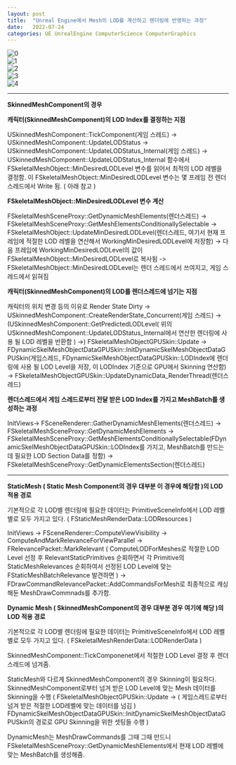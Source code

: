 ```yaml
---
layout: post
title:  "Unreal Engine에서 Mesh의 LOD를 계산하고 렌더링에 반영하는 과정"
date:   2022-07-24
categories: UE UnrealEngine ComputerScience ComputerGraphics
---         
```

          
          
![0](https://user-images.githubusercontent.com/33873804/180654464-36c39017-f103-42b2-9084-92b63e06cccc.png)          
![1](https://user-images.githubusercontent.com/33873804/180654457-9e3bd540-f196-4303-a4a9-1aa4213ea9ff.png)          
![2](https://user-images.githubusercontent.com/33873804/180654460-0e408f88-e0ab-48f3-9923-b47f56da0cb4.png)          
![3](https://user-images.githubusercontent.com/33873804/180654461-78825a07-a437-430b-97a4-7579729f7cb6.png)          
![4](https://user-images.githubusercontent.com/33873804/180654462-68b824f2-9e5c-495a-b92f-09408d15eab9.png)          
                        
                        
                        
-----------------------------------
                        
**SkinnedMeshComponent의 경우**      
                        
**캐릭터(SkinnedMeshComponent)의 LOD Index를 결정하는 지점**           
                        
USkinnedMeshComponent::TickComponent(게임 스레드) -> USkinnedMeshComponent::UpdateLODStatus -> USkinnedMeshComponent::UpdateLODStatus_Internal(게임 스레드) -> USkinnedMeshComponent::UpdateLODStatus_Internal 함수에서 FSkeletalMeshObject::MinDesiredLODLevel 변수를 읽어서 최적의 LOD 레벨을 결정함. 이 FSkeletalMeshObject::MinDesiredLODLevel 변수는 몇 프레임 전 렌더스레드에서 Write 됨. ( 아래 참고 )                        
                        
                        
**FSkeletalMeshObject::MinDesiredLODLevel 변수 계산**                        
                        
FSkeletalMeshSceneProxy::GetDynamicMeshElements(렌더스레드) -> FSkeletalMeshSceneProxy::GetMeshElementsConditionallySelectable -> FSkeletalMeshObject::UpdateMinDesiredLODLevel(렌더스레드, 여기서 현재 프레임에 적절한 LOD 레벨을 연산해서 WorkingMinDesiredLODLevel에 저장함) -> 다음 프레임에 WorkingMinDesiredLODLevel의 값이 FSkeletalMeshObject::MinDesiredLODLevel로 복사됨 -> FSkeletalMeshObject::MinDesiredLODLevel는 렌더 스레드에서 쓰여지고, 게임 스레드에서 읽혀짐                        
                        
                         
                        
**캐릭터(SkinnedMeshComponent)의 LOD를 렌더스레드에 넘기는 지점**                        
                        
캐릭터의 위치 변경 등의 이유로 Render State Dirty -> USkinnedMeshComponent::CreateRenderState_Concurrent(게임 스레드) -> (USkinnedMeshComponent::GetPredictedLODLevel( 위의 USkinnedMeshComponent::UpdateLODStatus_Internal에서 연산한 렌더링에 사용 될 LOD 레벨을 반환함 ) ->) FSkeletalMeshObjectGPUSkin::Update -> FDynamicSkelMeshObjectDataGPUSkin::InitDynamicSkelMeshObjectDataGPUSkin(게임스레드, FDynamicSkelMeshObjectDataGPUSkin::LODIndex에 렌더링에 사용 될 LOD Level을 저장, 이 LODIndex 기준으로 GPU에서 Skinning 연산함) -> FSkeletalMeshObjectGPUSkin::UpdateDynamicData_RenderThread(렌더스레드)                        
                        
                         
                        
**렌더스레드에서 게임 스레드로부터 전달 받은 LOD Index를 가지고 MeshBatch를 생성하는 과정**                        
                        
InitViews-> FSceneRenderer::GatherDynamicMeshElements(렌더스레드) -> FSkeletalMeshSceneProxy::GetDynamicMeshElements -> FSkeletalMeshSceneProxy::GetMeshElementsConditionallySelectable(FDynamicSkelMeshObjectDataGPUSkin::LODIndex를 가지고, MeshBatch를 만드는데 필요한 LOD Section Data를 정함) -> FSkeletalMeshSceneProxy::GetDynamicElementsSection(렌더스레드)                        
                        
                 
-------------------------                 
**StaticMesh ( Static Mesh Component의 경우 대부분 이 경우에 해당함 )의 LOD 적용 경로**                 
                 
기본적으로 각 LOD별 렌더링에 필요한 데이터는 PrimitiveSceneInfo에서 LOD 레벨별로 모두 가지고 있다. ( FStaticMeshRenderData::LODResources )                 
                 
InitViews ->  FSceneRenderer::ComputeViewVisibility -> ComputeAndMarkRelevanceForViewParallel -> FRelevancePacket::MarkRelevant ( ComputeLODForMeshes로 적절한 LOD Level 선정 후 RelevantStaticPrimitives 순회하면서 각 Primitive의 StaticMeshRelevances 순회하여서 선정된 LOD Level에 맞는 FStaticMeshBatchRelevance 발견하면 ) -> FDrawCommandRelevancePacket::AddCommandsForMesh로 최종적으로 캐싱해둔 MeshDrawCommnads를 추가함.                 
                 
                  
                 
**Dynamic Mesh ( SkinnedMeshComponent의 경우 대부분 경우 여기에 해당 )의 LOD 적용 경로**                 
                 
기본적으로 각 LOD별 렌더링에 필요한 데이터는 PrimitiveSceneInfo에서 LOD 레벨별로 모두 가지고 있다. ( FSkeletalMeshRenderData::LODRenderData )                 
                 
SkinnedMeshComponent::TickComponenet에서 적절한 LOD Level 결정 후 렌더스레드에 넘겨줌.                 
                 
StaticMesh와 다르게 SkinnedMeshComponent의 경우 Skinning이 필요하다. SkinnedMeshComponent로부터 넘겨 받은 LOD Level에 맞는 Mesh 데이터를 Skinning을 수행 ( FSkeletalMeshObjectGPUSkin::Update -> ( 게임스레드로부터 넘겨 받은 적절한 LOD레벨에 맞는 데이터를 넘김 ) FDynamicSkelMeshObjectDataGPUSkin::InitDynamicSkelMeshObjectDataGPUSkin의 경로로 GPU Skinning을 위한 셋팅들 수행 )                 
                 
DynamicMesh는 MeshDrawCommands를 그때 그때 만드니 FSkeletalMeshSceneProxy::GetDynamicMeshElements에서 현재 LOD 레벨에 맞는 MeshBatch를 생성해줌.                 